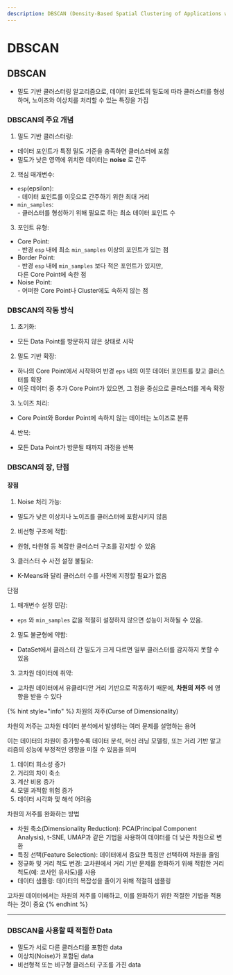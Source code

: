 ```yaml
---
description: DBSCAN (Density-Based Spatial Clustering of Applications with Noise)
---
```


# DBSCAN

## DBSCAN

* 밀도 기반 클러스터링 알고리즘으로, 데이터 포인트의 밀도에 따라 클러스터를 형성하며, 노이즈와 이상치를 처리할 수 있는 특징을 가짐



### DBSCAN의 주요 개념

1. 밀도 기반 클러스터링:

* 데이터 포인트가 특정 밀도 기준을 충족하면 클러스터에 포함
* 밀도가 낮은 영역에 위치한 데이터는 **noise** 로 간주

2. 핵심 매개변수:

* `esp`(epsilon):\
  \- 데이터 포인트를 이웃으로 간주하기 위한 최대 거리
* `min_samples`:\
  \- 클러스터를 형성하기 위해 필요로 하는 최소 데이터 포인트 수

3. 포인트 유형:

* Core Point:\
  \- 반경 `esp` 내에 최소 `min_samples` 이상의 포인트가 있는 점
* Border Point:\
  \- 반경 `esp` 내에 `min_samples` 보다 적은 포인트가 있지만,\
  &#x20;  다른 Core Point에 속한 점
* Noise Point:\
  \- 어떠한 Core Point나 Cluster에도 속하지 않는 점



### DBSCAN의 작동 방식

1. 초기화:

* 모든 Data Point를 방문하지 않은 상태로 시작

2. 밀도 기반 확장:

* 하나의 Core Point에서 시작하여 반경 `eps` 내의 이웃 데이터 포인트를 찾고 클러스터를 확장
* 이웃 데이터 중 추가 Core Point가 있으면, 그 점을 중심으로 클러스터를 계속 확장

3. 노이즈 처리:

* Core Point와 Border Point에 속하지 않는 데이터는 노이즈로 분류

4. 반복:

* 모든 Data Point가 방문될 때까지 과정을 반복



### DBSCAN의 장, 단점

#### 장점

1. Noise 처리 가능:

* 밀도가 낮은 이상치나 노이즈를 클러스터에 포함시키지 않음

2. 비선형 구조에 적합:

* 원형, 타원형 등 복잡한 클러스터 구조를 감지할 수 있음

3. 클러스터 수 사전 설정 불필요:

* K-Means와 달리 클러스터 수를 사전에 지정할 필요가 없음



단점

1. 매개변수 설정 민감:

* `eps` 와 `min_samples` 값을 적절히 설정하지 않으면 성능이 저하될 수 있음.

2. 밀도 불균형에 약함:

* DataSet에서 클러스터 간 밀도가 크게 다르면 일부 클러스터를 감지하지 못할 수 있음

3. 고차원 데이터에 취약:

* 고차원 데이터에서 유클리디안 거리 기반으로 작동하기 때문에, **차원의 저주** 에 영향을 받을 수 있다

{% hint style="info" %}
차원의 저주(Curse of Dimensionality)

차원의 저주는 고차원 데이터 분석에서 발생하는 여러 문제를 설명하는 용어

이는 데이터의 차원이 증가할수록 데이터 분석, 머신 러닝 모델링, 또는 거리 기반 알고리즘의 성능에 부정적인 영향을 미칠 수 있음을 의미



1. 데이터 희소성 증가
2. 거리의 차이 축소
3. 계산 비용 증가
4. 모델 과적합 위험 증가
5. 데이터 시각화 및 해석 어려움



차원의 저주를 완화하는 방법

* 차원 축소(Dimensionality Reduction): PCA(Principal Component Analysis), t-SNE, UMAP과 같은 기법을 사용하여 데이터를 더 낮은 차원으로 변환
* 특징 선택(Feature Selection): 데이터에서 중요한 특징만 선택하여 차원을 줄임
* 정규화 및 거리 척도 변경: 고차원에서 거리 기반 문제를 완화하기 위해 적합한 거리 척도(예: 코사인 유사도)를 사용
* 데이터 샘플링: 데이터의 복잡성을 줄이기 위해 적절히 샘플링



고차원 데이터에서는 차원의 저주를 이해하고, 이를 완화하기 위한 적절한 기법을 적용하는 것이 중요
{% endhint %}

***

### DBSCAN을 사용할 때 적절한 Data

* 밀도가 서로 다른 클러스터를 포함한 data
* 이상치(Noise)가 포함된 data
* 비선형적 또는 비구형 클러스터 구조를 가진 data



















